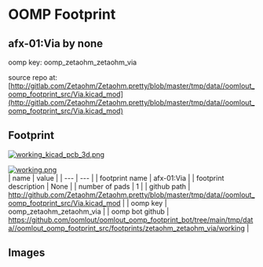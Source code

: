 # OOMP Footprint  
## afx-01:Via  by none  
  
oomp key: oomp_zetaohm_zetaohm_via  
  
source repo at: [http://gitlab.com/Zetaohm/Zetaohm.pretty/blob/master/tmp/data//oomlout_oomp_footprint_src/Via.kicad_mod](http://gitlab.com/Zetaohm/Zetaohm.pretty/blob/master/tmp/data//oomlout_oomp_footprint_src/Via.kicad_mod)  
## Footprint  
  
[![working_kicad_pcb_3d.png](working_kicad_pcb_3d_600.png)](working_kicad_pcb_3d.png)  
  
[![working.png](working_600.png)](working.png)  
| name | value | 
| --- | --- | 
| footprint name | afx-01:Via | 
| footprint description | None | 
| number of pads | 1 | 
| github path | http://github.com/Zetaohm/Zetaohm.pretty/blob/master/tmp/data//oomlout_oomp_footprint_src/Via.kicad_mod | 
| oomp key | oomp_zetaohm_zetaohm_via | 
| oomp bot github | https://github.com/oomlout/oomlout_oomp_footprint_bot/tree/main/tmp/data//oomlout_oomp_footprint_src/footprints/zetaohm_zetaohm_via/working | 
## Images  
